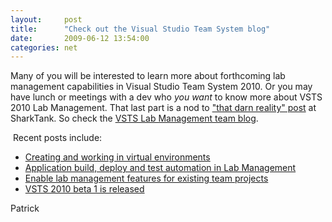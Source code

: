 ```yaml
---
layout:     post
title:      "Check out the Visual Studio Team System blog"
date:       2009-06-12 13:54:00
categories: net
---
```

Many of you will be interested to learn more about forthcoming lab management capabilities in Visual Studio Team System 2010. Or you may have lunch or meetings with a dev who _you_ _want_ to know more about VSTS 2010 Lab Management. That last part is a nod to ["that darn reality" post](http://blogs.computerworld.com/that_darn_reality "ComputerWorld's sharktank") at SharkTank. So check the [VSTS Lab Management team blog](http://blogs.msdn.com/lab_management/default.aspx "VSTS Lab Management team blog"). 

 Recent posts include:

  * [Creating and working in virtual environments](http://blogs.msdn.com/lab_management/archive/2009/06/02/creation-and-working-with-virtual-environments.aspx)
  * [Application build, deploy and test automation in Lab Management](http://blogs.msdn.com/lab_management/archive/2009/05/27/application-build-deploy-and-test-automation-in-lab-management.aspx)
  * [Enable lab management features for existing team projects](http://blogs.msdn.com/lab_management/archive/2009/05/22/enable-lab-management-features-for-existing-team-projects.aspx)
  * [VSTS 2010 beta 1 is released](http://blogs.msdn.com/lab_management/archive/2009/05/19/vsts-2010-beta1-is-released.aspx)



Patrick
